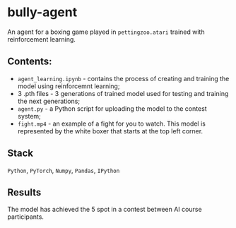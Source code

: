 # bully-agent
An agent for a boxing game played in `pettingzoo.atari` trained with reinforcement learning.

## Contents:
- `agent_learning.ipynb` - contains the process of creating and training the model using reinforcemnt learning;
- 3 .pth files - 3 generations of trained model used for testing and training the next generations;
- `agent.py` - a Python script for uploading the model to the contest system;
- `fight.mp4` - an example of a fight for you to watch. This model is represented by the white boxer that starts at the top left corner.

## Stack
`Python`, `PyTorch`, `Numpy`, `Pandas`, `IPython`

## Results
The model has achieved the 5 spot in a contest between AI course participants.
